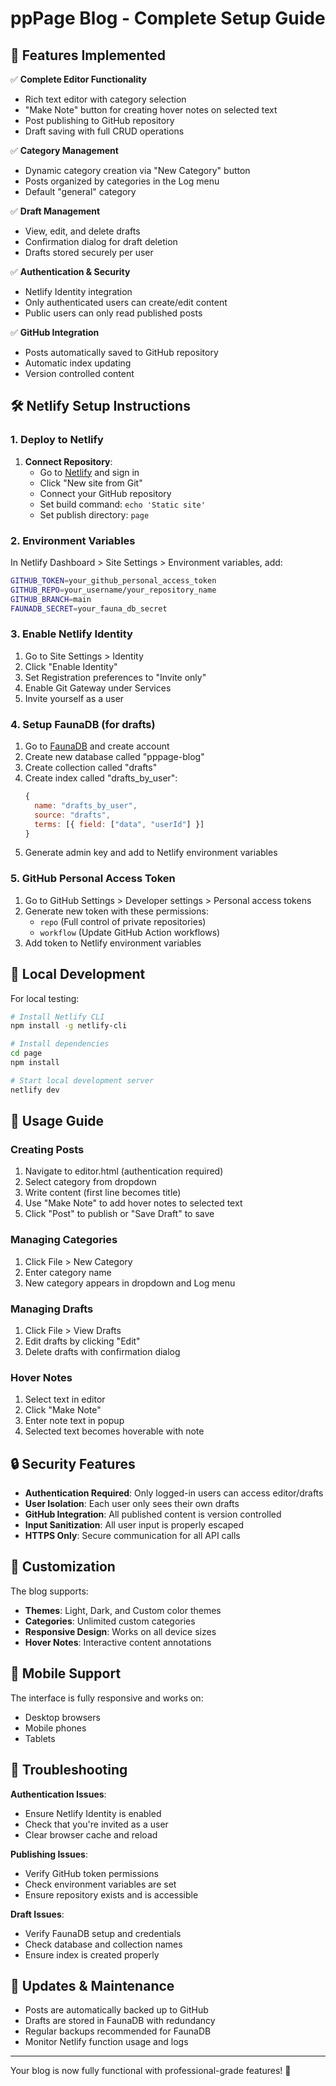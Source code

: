 # ppPage Blog - Complete Setup Guide

## 🚀 Features Implemented

✅ **Complete Editor Functionality**
- Rich text editor with category selection
- "Make Note" button for creating hover notes on selected text
- Post publishing to GitHub repository
- Draft saving with full CRUD operations

✅ **Category Management**
- Dynamic category creation via "New Category" button
- Posts organized by categories in the Log menu
- Default "general" category

✅ **Draft Management**
- View, edit, and delete drafts
- Confirmation dialog for draft deletion
- Drafts stored securely per user

✅ **Authentication & Security**
- Netlify Identity integration
- Only authenticated users can create/edit content
- Public users can only read published posts

✅ **GitHub Integration**
- Posts automatically saved to GitHub repository
- Automatic index updating
- Version controlled content

## 🛠 Netlify Setup Instructions

### 1. Deploy to Netlify

1. **Connect Repository**: 
   - Go to [Netlify](https://netlify.com) and sign in
   - Click "New site from Git"
   - Connect your GitHub repository
   - Set build command: `echo 'Static site'`
   - Set publish directory: `page`

### 2. Environment Variables

In Netlify Dashboard > Site Settings > Environment variables, add:

```bash
GITHUB_TOKEN=your_github_personal_access_token
GITHUB_REPO=your_username/your_repository_name
GITHUB_BRANCH=main
FAUNADB_SECRET=your_fauna_db_secret
```

### 3. Enable Netlify Identity

1. Go to Site Settings > Identity
2. Click "Enable Identity"
3. Set Registration preferences to "Invite only"
4. Enable Git Gateway under Services
5. Invite yourself as a user

### 4. Setup FaunaDB (for drafts)

1. Go to [FaunaDB](https://fauna.com) and create account
2. Create new database called "pppage-blog"
3. Create collection called "drafts"
4. Create index called "drafts_by_user":
   ```javascript
   {
     name: "drafts_by_user",
     source: "drafts",
     terms: [{ field: ["data", "userId"] }]
   }
   ```
5. Generate admin key and add to Netlify environment variables

### 5. GitHub Personal Access Token

1. Go to GitHub Settings > Developer settings > Personal access tokens
2. Generate new token with these permissions:
   - `repo` (Full control of private repositories)
   - `workflow` (Update GitHub Action workflows)
3. Add token to Netlify environment variables

## 🔧 Local Development

For local testing:

```bash
# Install Netlify CLI
npm install -g netlify-cli

# Install dependencies  
cd page
npm install

# Start local development server
netlify dev
```

## 📝 Usage Guide

### Creating Posts
1. Navigate to editor.html (authentication required)
2. Select category from dropdown
3. Write content (first line becomes title)
4. Use "Make Note" to add hover notes to selected text
5. Click "Post" to publish or "Save Draft" to save

### Managing Categories
1. Click File > New Category
2. Enter category name
3. New category appears in dropdown and Log menu

### Managing Drafts
1. Click File > View Drafts
2. Edit drafts by clicking "Edit"
3. Delete drafts with confirmation dialog

### Hover Notes
1. Select text in editor
2. Click "Make Note"
3. Enter note text in popup
4. Selected text becomes hoverable with note

## 🔒 Security Features

- **Authentication Required**: Only logged-in users can access editor/drafts
- **User Isolation**: Each user only sees their own drafts
- **GitHub Integration**: All published content is version controlled
- **Input Sanitization**: All user input is properly escaped
- **HTTPS Only**: Secure communication for all API calls

## 🎨 Customization

The blog supports:
- **Themes**: Light, Dark, and Custom color themes
- **Categories**: Unlimited custom categories
- **Responsive Design**: Works on all device sizes
- **Hover Notes**: Interactive content annotations

## 📱 Mobile Support

The interface is fully responsive and works on:
- Desktop browsers
- Mobile phones
- Tablets

## 🐛 Troubleshooting

**Authentication Issues**:
- Ensure Netlify Identity is enabled
- Check that you're invited as a user
- Clear browser cache and reload

**Publishing Issues**:
- Verify GitHub token permissions
- Check environment variables are set
- Ensure repository exists and is accessible

**Draft Issues**:
- Verify FaunaDB setup and credentials
- Check database and collection names
- Ensure index is created properly

## 🔄 Updates & Maintenance

- Posts are automatically backed up to GitHub
- Drafts are stored in FaunaDB with redundancy
- Regular backups recommended for FaunaDB
- Monitor Netlify function usage and logs

---

Your blog is now fully functional with professional-grade features! 🎉
